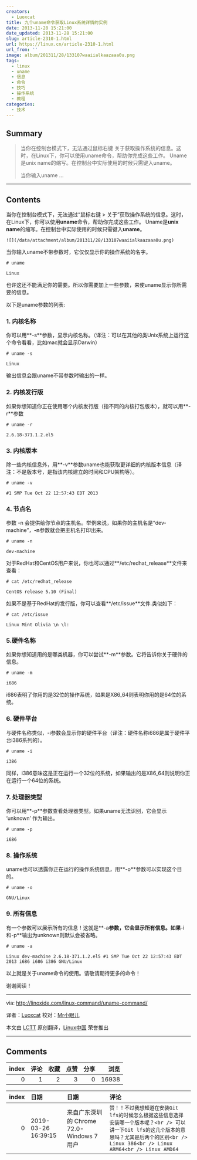 ```yaml
---
creators:
  - Luoxcat
title: 九个uname命令获取Linux系统详情的实例
date: 2013-11-28 15:21:00
date_updated: 2013-11-28 15:21:00
slug: article-2310-1.html
url: https://linux.cn/article-2310-1.html
url_from: ''
image: album/201311/28/133107waaiialkaazaaa0u.png
tags:
  - linux
  - uname
  - 信息
  - 命令
  - 技巧
  - 操作系统
  - 教程
categories:
  - 技术
---
```


## Summary

> 当你在控制台模式下，无法通过鼠标右键  关于获取操作系统的信息。这时，在Linux下，你可以使用uname命令，帮助你完成这些工作。 Uname是unix name的缩写。在控制台中实际使用的时候只需键入uname。
> 
> 当你输入uname  ...

***

<!-- more -->

## Contents

当你在控制台模式下，无法通过“鼠标右键 > 关于”获取操作系统的信息。这时，在Linux下，你可以使用**uname**命令，帮助你完成这些工作。 Uname是**unix name**的缩写。在控制台中实际使用的时候只需键入**uname**。

`![](/data/attachment/album/201311/28/133107waaiialkaazaaa0u.png)`

当你输入uname不带参数时，它仅仅显示你的操作系统的名字。

```shell
# uname

Linux
```

也许这还不能满足你的需要。所以你需要加上一些参数，来使uname显示你所需要的信息。

以下是uname参数的列表:

### 1. 内核名称

你可以用**-s**参数，显示内核名称。（译注：可以在其他的类Unix系统上运行这个命令看看，比如mac就会显示Darwin）

```shell
# uname -s

Linux
```

输出信息会跟uname不带参数时输出的一样。

### 2. 内核发行版

如果你想知道你正在使用哪个内核发行版（指不同的内核打包版本），就可以用**-r**参数

```shell
# uname -r

2.6.18-371.1.2.el5
```

### 3. 内核版本

除一些内核信息外，用**-v**参数uname也能获取更详细的内核版本信息（译注：不是版本号，是指该内核建立的时间和CPU架构等）。

```shell
# uname -v

#1 SMP Tue Oct 22 12:57:43 EDT 2013
```

### 4. 节点名

参数 -n 会提供给你节点的主机名。举例来说，如果你的主机名是“dev-machine”，**-n**参数就会把主机名打印出来。

```shell
# uname -n

dev-machine
```

对于RedHat和CentOS用户来说，你也可以通过**/etc/redhat\_release**文件来查看：

```shell
# cat /etc/redhat_release

CentOS release 5.10 (Final)
```

如果不是基于RedHat的发行版，你可以查看**/etc/issue**文件.类似如下：

```shell
# cat /etc/issue

Linux Mint Olivia \n \l:
```

### 5.硬件名称

如果你想知道用的是哪类机器，你可以尝试**-m**参数。它将告诉你关于硬件的信息。

```shell
# uname -m

i686
```

i686表明了你用的是32位的操作系统，如果是X86\_64则表明你用的是64位的系统。

### 6. 硬件平台

与硬件名称类似，-i参数会显示你的硬件平台（译注：硬件名称i686是属于硬件平台i386系列的）。

```shell
# uname -i

i386
```

同样，i386意味这是正在运行一个32位的系统，如果输出的是X86\_64则说明你正在运行一个64位的系统。

### 7. 处理器类型

你可以用**-p**参数查看处理器类型。如果uname无法识别，它会显示 ‘unknown’ 作为输出。

```shell
# uname -p

i686
```

### 8. 操作系统

uname也可以透露你正在运行的操作系统信息，用**-o**参数可以实现这个目的。

```shell
# uname -o

GNU/Linux
```

### 9. 所有信息

有一个参数可以展示所有的信息！这就是**-a**参数，它会显示所有信息。如果**-i和-p**输出为unknown则默认会被省略。

```shell
# uname -a

Linux dev-machine 2.6.18-371.1.2.el5 #1 SMP Tue Oct 22 12:57:43 EDT 2013 i686 i686 i386 GNU/Linux
```

以上就是关于uname命令的使用。请敬请期待更多的命令！

谢谢阅读！

---

via: <http://linoxide.com/linux-command/uname-command/>

译者：[Luoxcat](https://github.com/Luoxcat) 校对：[Mr小眼儿](http://blog.csdn.net/tinyeyeser)

本文由 [LCTT](https://github.com/LCTT/TranslateProject) 原创翻译，[Linux中国](https://linux.cn/) 荣誉推出

***

## Comments


|   index |   评论 |   收藏 |   点赞 |   分享 |   浏览 |
|--------:|-------:|-------:|-------:|-------:|-------:|
|       0 |      1 |      2 |      3 |      0 |  16938 |

|   index | 日期                | 日期                                      | 评论                                                                                                                                                                                              |
|--------:|:--------------------|:------------------------------------------|:--------------------------------------------------------------------------------------------------------------------------------------------------------------------------------------------------|
|       0 | 2019-03-26 16:39:15 | 来自广东深圳的 Chrome 72.0-Windows 7 用户 | `赞！！不过我想知道在安装Git lfs的时候怎么根据这些信息选择安装哪一个版本呢？<br /> 可以讲一下Git lfs的这几个版本的意思吗？尤其是后两个的区别<br /> Linux 386<br /> Linux ARM64<br /> Linux AMD64` |
